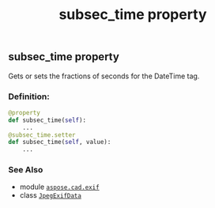 ﻿---
title: subsec_time property
second_title: Aspose.CAD for Python via .NET API References
description: 
type: docs
weight: 1260
url: /python-net/aspose.cad.exif/jpegexifdata/subsec_time/
is_root: false
---

## subsec_time property


Gets or sets the fractions of seconds for the DateTime tag.
### Definition:
```python
@property
def subsec_time(self):
    ...
@subsec_time.setter
def subsec_time(self, value):
    ...
```

### See Also
* module [`aspose.cad.exif`](../../)
* class [`JpegExifData`](/cad/python-net/aspose.cad.exif/jpegexifdata)
